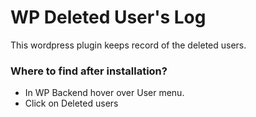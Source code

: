 # WP Deleted User's Log #

This wordpress plugin keeps record of the deleted users.

### Where to find after installation? ###

* In WP Backend hover over User menu.
* Click on Deleted users
